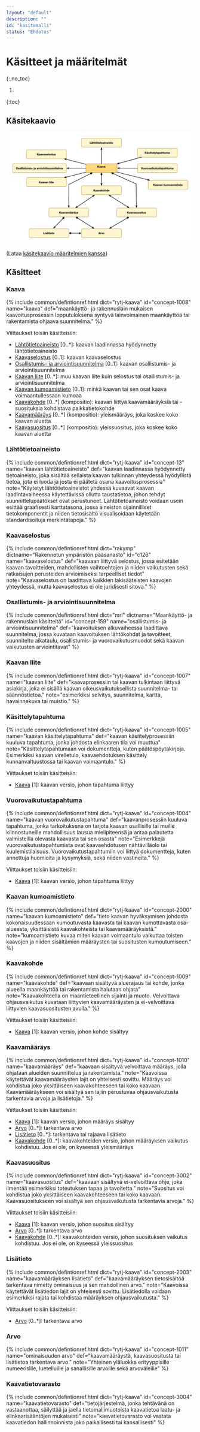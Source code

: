 ```yaml
---
layout: "default"
description: ""
id: "kasitemalli"
status: "Ehdotus"
---
```

# Käsitteet ja määritelmät
{:.no_toc}

1. 
{:toc}

## Käsitekaavio
![Kaavatietomallin keskeiset käsitteet](kaavan-kasitemalli.png "Kaavatietomallin keskeiset käsitteet")

(Lataa [käsitekaavio määritelmien kanssa](kaavan-kasitemalli-maaritelmat.png))

## Käsitteet
### Kaava
{% include common/defintionref.html dict="rytj-kaava" id="concept-1008" name="kaava" def="maankäyttö- ja rakennuslain mukaisen kaavoitusprosessin lopputuloksena syntyvä lainvoimainen maankäyttöä tai rakentamista ohjaava suunnitelma." %}

Viittaukset toisiin käsitteisiin:
* [Lähtötietoaineisto](#lähtötietoaineisto) [0..*]: kaavan laadinnassa hyödynnetty lähtötietoaineisto
* [Kaavaselostus](#kaavaselostus) [0..1]: kaavan kaavaselostus
* [Osallistumis- ja arviointisuunnitelma](#osallistumis--ja-arviointisuunnitelma) [0..1]: kaavan osallistumis- ja arviointisuunnitelma
* [Kaavan liite](#kaavan-liite) [0..*]: muu kaavan liite kuin selostus tai osallistumis- ja arviointisuunnitelma
* [Kaavan kumoamistieto](#kaavan-kumoamistieto) [0..1]: minkä kaavan tai sen osat kaava voimaantullessaan kumoaa
* [Kaavakohde](#kaavakohde) [0..*] (kompositio): kaavan liittyä kaavamääräyksiä tai -suosituksia kohdistava paikkatietokohde
* [Kaavamääräys](#kaavamääräys) [0..*] (kompositio): yleismääräys, joka koskee koko kaavan aluetta
* [Kaavasuositus](#kaavasuositus) [0..*] (kompositio): yleissuositus, joka koskee koko kaavan aluetta


### Lähtötietoaineisto
{% include common/defintionref.html dict="rytj-kaava" id="concept-13" name="kaavan lähtötietoaineisto" def="kaavan laadinnassa hyödynnetty tietoaineisto, joka sisältää sellaista kaavan tulkinnan yhteydessä hyödyllistä tietoa, jota ei luoda ja josta ei päätetä osana kaavoitusprosessia" note="Käytetyt lähtötietoaineistot yhdessä kuvaavat kaavan laadintavaiheessa käytettävissä ollutta taustatietoa, johon tehdyt suunnittelupäätökset ovat perustuneet.
Lähtötietoaineisto voidaan usein esittää graafisesti karttatasona, jossa aineiston sijainnilliset tietokomponentit ja niiden tietosisältö visualisoidaan käytetään standardisoituja merkintätapoja." %}


### Kaavaselostus
{% include common/defintionref.html dict="rakymp" dictname="Rakennetun ympäristön pääsanasto" id="c126" name="kaavaselostus" def="kaavaan liittyvä selostus, jossa esitetään kaavan tavoitteiden, mahdollisten vaihtoehtojen ja niiden vaikutusten sekä ratkaisujen perusteiden arvioimiseksi tarpeelliset tiedot" note="Kaavaselostus on laadittava kaikkien lakisääteisten kaavojen yhteydessä, mutta kaavaselostus ei ole juridisesti sitova." %}

### Osallistumis- ja arviointisuunnitelma
{% include common/defintionref.html dict="mrl" dictname="Maankäyttö- ja rakennuslain käsitteitä" id="concept-159" name="osallistumis- ja arviointisuunnitelma" def="kaavoituksen alkuvaiheessa laadittava suunnitelma, jossa kuvataan kaavoituksen lähtökohdat ja tavoitteet, suunniteltu aikataulu, osallistumis- ja vuorovaikutusmuodot sekä kaavan vaikutusten arviointitavat" %}

### Kaavan liite
{% include common/defintionref.html dict="rytj-kaava" id="concept-1007" name="kaavan liite" def="kaavaprosessiin tai kaavan tulkintaan liittyvä asiakirja, joka ei sisällä kaavan oikeusvaikutuksellista suunnitelma- tai säännöstietoa." note="esimerkiksi selvitys, suunnitelma, kartta, havainnekuva tai muistio." %}

### Käsittelytapahtuma
{% include common/defintionref.html dict="rytj-kaava" id="concept-1005" name="kaavan käsittelytapahtuma" def="kaavan käsittelyprosessiin kuuluva tapahtuma, jonka johdosta elinkaaren tila voi muuttua" note="Käsittelytapahtumaan voi dokumentteja, kuten päätöspöytäkirjoja. Esimerkiksi kaavan virelletulo, kaavaehdotuksen käsittely kunnanvaltuustossa tai kaavan voimaantulo." %}

Viittaukset toisiin käsitteisiin:
* [Kaava](#kaava) [1]: kaavan versio, johon tapahtuma liittyy

### Vuorovaikutustapahtuma
{% include common/defintionref.html dict="rytj-kaava" id="concept-1004" name="kaavan vuorovaikutustapahtuma" def="kaavanprosessiin kuuluva tapahtuma, jonka tarkoituksena on tarjota kaavan osallisille tai muille kiinnostuneille mahdollisuus lausua mielipiteensä ja antaa palautetta valmisteilla olevasta kaavasta tai sen osasta" note="Esimerkkejä vuorovaikutustapahtumista ovat kaavaehdotusen nähtävilläolo tai kuulemistilaisuus. Vuorovaikutustapahtumiin voi liittyä dokumentteja, kuten annettuja huomioita ja kysymyksiä, sekä niiden vastineita." %}

Viittaukset toisiin käsitteisiin:
* [Kaava](#kaava) [1]: kaavan versio, johon tapahtuma liittyy

### Kaavan kumoamistieto
{% include common/defintionref.html dict="rytj-kaava" id="concept-2000" name="kaavan kumoamistieto" def="tieto kaavan hyväksymisen johdosta kokonaisuudessaan kumoutuvasta kaavasta tai kaavan kumottavasta osa-alueesta, yksittäisistä kaavakohteista tai kaavamääräyksistä." note="kumoamistieto kuvaa miten kaavan voimaantulo vaikuttaa toisten kaavojen ja niiden sisältämien määräysten tai suositusten kumoutumiseen." %}

### Kaavakohde
{% include common/defintionref.html dict="rytj-kaava" id="concept-1009" name="kaavakohde" def="kaavaan sisältyvä aluerajaus tai kohde, jonka alueella maankäyttöä tai rakentamista halutaan ohjata" note="Kaavakohteella on maantieteellinen sijainti ja muoto. Velvoittava ohjausvaikutus kuvataan liittyvien kaavamääräysten ja ei-velvoittava liittyvien kaavasuositusten avulla." %}

Viittaukset toisiin käsitteisiin:
* [Kaava](#kaava) [1]: kaavan versio, johon kohde sisältyy

### Kaavamääräys
{% include common/defintionref.html dict="rytj-kaava" id="concept-1010" name="kaavamääräys" def="kaavaan sisältyvä velvoittava määräys, jolla ohjataan alueiden suunnittelua ja rakentamista." note="Kaavoissa käytettävät kaavamääräysten lajit on yhteisesti sovittu. Määräys voi kohdistua joko yksittäiseen kaavakohteeseen tai koko kaavaan. Kaavamääräykseen voi sisältyä sen lajiin perustuvaa ohjausvaikutusta tarkentavia arvoja ja lisätietoja." %}

Viittaukset toisiin käsitteisiin:
* [Kaava](#kaava) [1]: kaavan versio, johon määräys sisältyy
* [Arvo](#arvo) [0..*]: tarkentava arvo
* [Lisätieto](#lisätieto) [0..*]: tarkentava tai rajaava lisätieto
* [Kaavakohde](#kaavakohde) [0..*]: kaavakohteiden versio, johon määräyksen vaikutus kohdistuu. Jos ei ole, on kyseessä yleismääräys

### Kaavasuositus
{% include common/defintionref.html dict="rytj-kaava" id="concept-3002" name="kaavasuositus" def="kaavaan sisältyvä ei-velvoittava ohje, joka ilmentää esimerkiksi toteutuksen tapaa ja tavoitetta." note="Suositus voi kohdistua joko yksittäiseen kaavakohteeseen tai koko kaavaan. Kaavasuositukseen voi sisältyä sen ohjausvaikutusta tarkentavia arvoja." %}

Viittaukset toisiin käsitteisiin:
* [Kaava](#kaava) [1]: kaavan versio, johon suositus sisältyy
* [Arvo](#arvo) [0..*]: tarkentava arvo
* [Kaavakohde](#kaavakohde) [0..*]: kaavakohteiden versio, johon suosituksen vaikutus kohdistuu. Jos ei ole, on kyseessä yleissuositus


### Lisätieto
{% include common/defintionref.html dict="rytj-kaava" id="concept-2003" name="kaavamääräyksen lisätieto" def="kaavamääräyksen tietosisältöä tarkentava nimetty ominaisuus ja sen mahdollinen arvo." note="Kaavoissa käytettävät lisätiedon lajit on yhteisesti sovittu. Lisätiedolla voidaan esimerkiksi rajata tai kohdistaa määräyksen ohjausvaikutusta." %}

Viittaukset toisiin käsitteisiin:
* [Arvo](#arvo) [0..*]: tarkentava arvo

### Arvo
{% include common/defintionref.html dict="rytj-kaava" id="concept-1011" name="ominaisuuden arvo" def="kaavamääräystä, kaavasuositusta tai lisätietoa tarkentava arvo." note="Yhteinen yläluokka erityyppisille numeerisille, luetelluille ja sanallisille arvoille sekä arvoväleille" %}

### Kaavatietovarasto
{% include common/defintionref.html dict="rytj-kaava" id="concept-3004" name="kaavatietovarasto" def="tietojärjestelmä, jonka tehtävänä on vastaanottaa, säilyttää ja jaella tietomallimuotoista kaavatietoa laatu- ja elinkaarisääntöjen mukaisesti" note="kaavatietovarasto voi vastata kaavatiedon hallinnoinnista joko paikallisesti tai kansallisesti" %}

